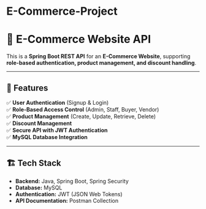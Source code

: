 # E-Commerce-Project
# 🛒 E-Commerce Website API

This is a **Spring Boot REST API** for an **E-Commerce Website**, supporting **role-based authentication, product management, and discount handling**.  

---

## 🚀 Features

✅ **User Authentication** (Signup & Login)  
✅ **Role-Based Access Control** (Admin, Staff, Buyer, Vendor)  
✅ **Product Management** (Create, Update, Retrieve, Delete)  
✅ **Discount Management**  
✅ **Secure API with JWT Authentication**  
✅ **MySQL Database Integration**  

---

## 🏗️ Tech Stack

- **Backend:** Java, Spring Boot, Spring Security  
- **Database:** MySQL  
- **Authentication:** JWT (JSON Web Tokens)  
- **API Documentation:** Postman Collection  
